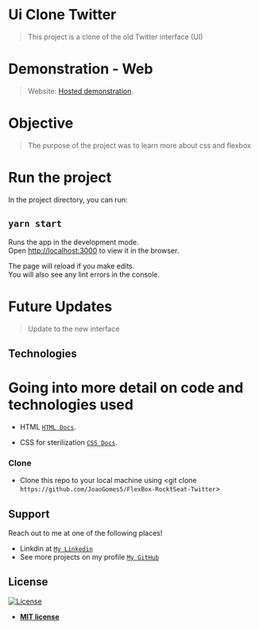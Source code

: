 # Ui Clone Twitter

> This project is a clone of the old Twitter interface (UI)

# Demonstration - Web

> Website: <a href="https://twitterclonejoaogomes5.netlify.app" target="_blank">Hosted demonstration</a>.

# Objective

>The purpose of the project was to learn more about css and flexbox 


# Run the project

In the project directory, you can run:

## `yarn start`

Runs the app in the development mode.<br />
Open [http://localhost:3000](http://localhost:3000) to view it in the browser.

The page will reload if you make edits.<br />
You will also see any lint errors in the console.

# Future Updates 
>Update to the new interface


## Technologies
# Going into more detail on code and technologies used

- HTML
<a href="https://devdocs.io/html/" target="_blank">`HTML Docs`</a>.

- CSS for sterilization <a href="https://devdocs.io/css/" target="_blank">`CSS Docs`</a>.


### Clone

- Clone this repo to your local machine using <git clone `https://github.com/JoaoGomes5/FlexBox-RocktSeat-Twitter`>

## Support

Reach out to me at one of the following places!

- Linkdin at <a href="https://www.linkedin.com/in/jo%C3%A3o-gomes-b732541a4/" target="_blank">`My Linkedin`</a>
- See more projects on my profile <a href="https://github.com/JoaoGomes5" target="_blank">`My GitHub`</a>


## License

[![License](http://img.shields.io/:license-mit-blue.svg?style=flat-square)](http://badges.mit-license.org)

- **[MIT license](http://opensource.org/licenses/mit-license.php)**







